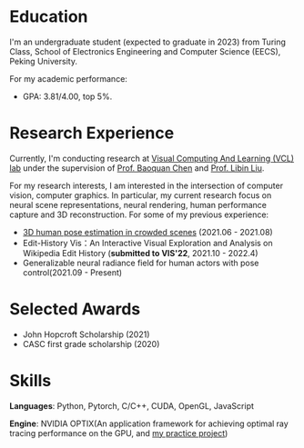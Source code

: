 # Education
I'm an undergraduate student (expected to graduate in 2023) from Turing Class, School of Electronics Engineering and Computer Science (EECS), Peking University.

For my academic performance:
- GPA: 3.81/4.00, top 5%.

# Research Experience
Currently, I'm conducting research at [Visual Computing And Learning (VCL) lab](http://vcl.pku.edu.cn/index.html) under the supervision of [Prof. Baoquan Chen](https://scholar.google.com/citations?user=iHWtrEAAAAAJ&hl=zh-CN) and [Prof. Libin Liu](https://scholar.google.com/citations?hl=zh-CN&user=q7FiLBkAAAAJ). 

For my research interests, I am interested in the intersection of computer vision, computer graphics. In particular, my current research focus on neural scene representations, neural rendering, human performance capture and 3D reconstruction. For some of my previous experience:
- [3D human pose estimation in crowded scenes](https://github.com/19reborn/AlphaMocap) (2021.06 - 2021.08)
- Edit-History Vis：An Interactive Visual Exploration and Analysis on Wikipedia Edit History (**submitted to VIS'22**, 2021.10 - 2022.4)
- Generalizable neural radiance field for human actors with pose control(2021.09 - Present)


# Selected Awards
- John Hopcroft Scholarship (2021)
- CASC first grade scholarship (2020)

# Skills
**Languages**: Python, Pytorch, C/C++, CUDA, OpenGL, JavaScript

**Engine**: NVIDIA OPTIX(An application framework for achieving optimal ray tracing performance on the GPU, and [my practice project](https://github.com/19reborn/Optix7Craft))